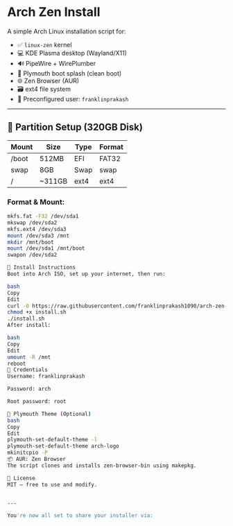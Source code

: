 # Arch Zen Install

A simple Arch Linux installation script for:

- ✅ `linux-zen` kernel
- 💻 KDE Plasma desktop (Wayland/X11)
- 🔊 PipeWire + WirePlumber
- 🎨 Plymouth boot splash (clean boot)
- 🌐 Zen Browser (AUR)
- 🗃️ ext4 file system
- 👤 Preconfigured user: `franklinprakash`

---

## 💽 Partition Setup (320GB Disk)

| Mount | Size   | Type | Format |
|-------|--------|------|--------|
| /boot | 512MB  | EFI  | FAT32  |
| swap  | 8GB    | Swap | swap   |
| /     | ~311GB | ext4 | ext4   |

### Format & Mount:
```bash
mkfs.fat -F32 /dev/sda1
mkswap /dev/sda2
mkfs.ext4 /dev/sda3
mount /dev/sda3 /mnt
mkdir /mnt/boot
mount /dev/sda1 /mnt/boot
swapon /dev/sda2

🚀 Install Instructions
Boot into Arch ISO, set up your internet, then run:

bash
Copy
Edit
curl -O https://raw.githubusercontent.com/franklinprakash1090/arch-zen-install/main/install.sh
chmod +x install.sh
./install.sh
After install:

bash
Copy
Edit
umount -R /mnt
reboot
🔐 Credentials
Username: franklinprakash

Password: arch

Root password: root

🎨 Plymouth Theme (Optional)
bash
Copy
Edit
plymouth-set-default-theme -l
plymouth-set-default-theme arch-logo
mkinitcpio -P
📦 AUR: Zen Browser
The script clones and installs zen-browser-bin using makepkg.

📝 License
MIT — free to use and modify.


---

You're now all set to share your installer via:
